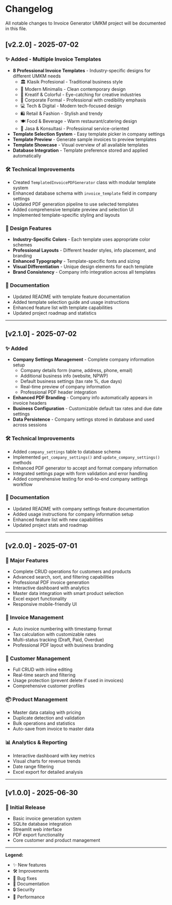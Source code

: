 # Changelog

All notable changes to Invoice Generator UMKM project will be documented in this file.

## [v2.2.0] - 2025-07-02

### ✨ Added - Multiple Invoice Templates
- **8 Professional Invoice Templates** - Industry-specific designs for different UMKM needs
  - 🏛️ Klasik Profesional - Traditional business style
  - 🎯 Modern Minimalis - Clean contemporary design  
  - 🎨 Kreatif & Colorful - Eye-catching for creative industries
  - 🏢 Corporate Formal - Professional with credibility emphasis
  - 💻 Tech & Digital - Modern tech-focused design
  - 🛍️ Retail & Fashion - Stylish and trendy
  - 🍽️ Food & Beverage - Warm restaurant/catering design
  - 🔧 Jasa & Konsultasi - Professional service-oriented
- **Template Selection System** - Easy template picker in company settings
- **Template Preview** - Generate sample invoices to preview templates
- **Template Showcase** - Visual overview of all available templates
- **Database Integration** - Template preference stored and applied automatically

### 🛠️ Technical Improvements
- Created `TemplatedInvoicePDFGenerator` class with modular template system
- Enhanced database schema with `invoice_template` field in company settings
- Updated PDF generation pipeline to use selected templates
- Added comprehensive template preview and selection UI
- Implemented template-specific styling and layouts

### 🎨 Design Features
- **Industry-Specific Colors** - Each template uses appropriate color schemes
- **Professional Layouts** - Different header styles, info placement, and branding
- **Enhanced Typography** - Template-specific fonts and sizing
- **Visual Differentiation** - Unique design elements for each template
- **Brand Consistency** - Company info integration across all templates

### 📖 Documentation
- Updated README with template feature documentation
- Added template selection guide and usage instructions
- Enhanced feature list with template capabilities
- Updated project roadmap and statistics

---

## [v2.1.0] - 2025-07-02

### ✨ Added
- **Company Settings Management** - Complete company information setup
  - Company details form (name, address, phone, email)
  - Additional business info (website, NPWP) 
  - Default business settings (tax rate %, due days)
  - Real-time preview of company information
  - Professional PDF header integration
- **Enhanced PDF Branding** - Company info automatically appears in invoice headers
- **Business Configuration** - Customizable default tax rates and due date settings
- **Data Persistence** - Company settings stored in database and used across sessions

### 🛠️ Technical Improvements  
- Added `company_settings` table to database schema
- Implemented `get_company_settings()` and `update_company_settings()` methods
- Enhanced PDF generator to accept and format company information
- Integrated settings page with form validation and error handling
- Added comprehensive testing for end-to-end company settings workflow

### 📖 Documentation
- Updated README with company settings feature documentation
- Added usage instructions for company information setup
- Enhanced feature list with new capabilities
- Updated project stats and roadmap

---

## [v2.0.0] - 2025-07-01

### 🚀 Major Features
- Complete CRUD operations for customers and products
- Advanced search, sort, and filtering capabilities
- Professional PDF invoice generation
- Interactive dashboard with analytics
- Master data integration with smart product selection
- Excel export functionality
- Responsive mobile-friendly UI

### 🧾 Invoice Management
- Auto invoice numbering with timestamp format
- Tax calculation with customizable rates
- Multi-status tracking (Draft, Paid, Overdue)
- Professional PDF layout with business branding

### 👥 Customer Management
- Full CRUD with inline editing
- Real-time search and filtering
- Usage protection (prevent delete if used in invoices)
- Comprehensive customer profiles

### 📦 Product Management  
- Master data catalog with pricing
- Duplicate detection and validation
- Bulk operations and statistics
- Auto-save from invoice to master data

### 📊 Analytics & Reporting
- Interactive dashboard with key metrics
- Visual charts for revenue trends
- Date range filtering
- Excel export for detailed analysis

---

## [v1.0.0] - 2025-06-30

### 🎯 Initial Release
- Basic invoice generation system
- SQLite database integration
- Streamlit web interface
- PDF export functionality
- Core customer and product management

---

**Legend:**
- ✨ New features
- 🛠️ Improvements
- 🐛 Bug fixes
- 📖 Documentation
- 🔒 Security
- 🚀 Performance
